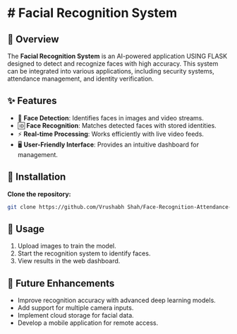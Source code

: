 # # Facial Recognition System

## 📌 Overview
The **Facial Recognition System** is an AI-powered application USING FLASK designed to detect and recognize faces with high accuracy. This system can be integrated into various applications, including security systems, attendance management, and identity verification.

## ✨ Features
- 🎯 **Face Detection**: Identifies faces in images and video streams.
- 🆔 **Face Recognition**: Matches detected faces with stored identities.
- ⚡ **Real-time Processing**: Works efficiently with live video feeds.
- 🖥 **User-Friendly Interface**: Provides an intuitive dashboard for management.


## 🚀 Installation
 **Clone the repository:**
   ```sh
   git clone https://github.com/Vrushabh Shah/Face-Recognition-Attendance-System
   ```


## 📖 Usage
1. Upload images to train the model.
2. Start the recognition system to identify faces.
3. View results in the web dashboard.

## 🔮 Future Enhancements
- Improve recognition accuracy with advanced deep learning models.
- Add support for multiple camera inputs.
- Implement cloud storage for facial data.
- Develop a mobile application for remote access.

